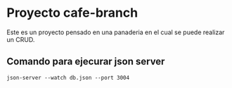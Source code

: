 # Proyecto cafe-branch
Este es un proyecto pensado en una panaderia en el cual se puede realizar un CRUD.

## Comando para ejecurar json server
`json-server --watch db.json --port 3004`